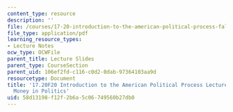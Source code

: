 ```yaml
---
content_type: resource
description: ''
file: /courses/17-20-introduction-to-the-american-political-process-fall-2020/58d13198f12f2b6a5c06749560b27db0_MIT17_20F20_lec20.pdf
file_type: application/pdf
learning_resource_types:
- Lecture Notes
ocw_type: OCWFile
parent_title: Lecture Slides
parent_type: CourseSection
parent_uid: 106ef2fd-c116-c0d2-0dab-97364103aa9d
resourcetype: Document
title: '17.20F20 Introduction to the American Political Process Lecture Slides 20:
  Money in Politics'
uid: 58d13198-f12f-2b6a-5c06-749560b27db0
---
```

